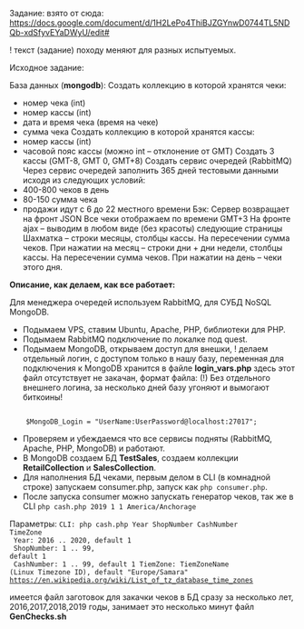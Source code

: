 
Задание:
взято от сюда: https://docs.google.com/document/d/1H2LePo4ThiBJZGYnwD0744TL5NDQb-xdSfyvEYaDWyU/edit#

! текст (задание) походу меняют для разных испытуемых.

Исходное задание:

База данных (<B>mongodb</B>):
Создать коллекцию в которой хранятся чеки:
- номер чека (int)
- номер кассы (int)
- дата и время чека (время на чеке)
- сумма чека
Создать коллекцию в которой хранятся кассы:
- номер кассы (int)
- часовой пояс кассы (можно int – отклонение от GMT) 
Создать 3 кассы (GMT-8, GMT 0, GMT+8)
Создать сервис очередей (RabbitMQ)
Через сервис очередей заполнить 365 дней тестовыми данными исходя из следующих условий:
- 400-800 чеков в день
- 80-150 сумма чека
- продажи идут с 6 до 22 местного времени
Бэк:
Сервер возвращает на фронт JSON
Все чеки отображаем по времени GMT+3
На фронте ajax – выводим в любом виде (без красоты) следующие страницы
 Шахматка – строки месяцы, столбцы кассы. На пересечении сумма чеков. 
 При нажатии на месяц – строки дни + дни недели, столбцы кассы. На пересечении сумма чеков.
 При нажатии на день – чеки этого дня.
 


<B>Описание, как делаем, как все работает:</B>

Для менеджера очередей используем RabbitMQ, для СУБД NoSQL MongoDB.
- Подымаем VPS, ставим Ubuntu, Apache, PHP, библиотеки для PHP.
- Подымаем RabbitMQ подключение по локалке под quest.
- Подымаем MongoDB, открываем доступ для внешки, ! делаем отдельный логин, с доступом только в нашу базу, переменная для подключения к MongoDB хранится в файле <B>login_vars.php</B> здесь этот файл отсутствует не закачан, формат файла:
(!) Без отдельного внешнего логина, за несколько дней базу угоняют и вымогают биткоины!
<code>
	$MongoDB_Login = "UserName:UserPassword@localhost:27017";
</code>


- Проверяем и убеждаемся что все сервисы подняты (RabbitMQ, Apache, PHP, MongoDB) и работают.
- В MongoDB создаем БД <b>TestSales</b>, создаем коллекции <b>RetailCollection</b> и <b>SalesCollection</b>.
- Для наполнения БД чеками, первым делом в CLI (в комнадной строке) запускаем consumer.php, запуск как  <code>php consumer.php</code>.
- После запуска consumer можно запускать генератор чеков, так же в CLI <code>php cash.php 2019 1 1 America/Anchorage</code>

Параметры:
<code>CLI: php cash.php Year ShopNumber CashNumber TimeZone<BR>
Year:          2016 .. 2020, default 1<BR>
ShopNumber:    1 .. 99, default 1<BR>
CashNumber:      1 .. 99, default 1
TiemZone: TiemZoneName (Linux Timezone ID), default "Europe/Samara"
   https://en.wikipedia.org/wiki/List_of_tz_database_time_zones
</code>

имеется файл заготовок для закачки чеков в БД сразу за несколько лет, 2016,2017,2018,2019 годы, занимает это несколько минут
файл <B>GenChecks.sh</B>
